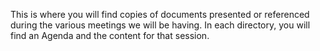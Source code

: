 This is where you will find copies of documents presented or referenced during the various meetings we will be having.  In each directory, you will find an Agenda and the content for that session.